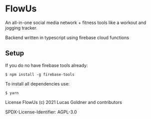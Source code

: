 # FlowUs
An all-in-one social media network + fitness tools like a workout and jogging tracker.

Backend written in typescript using firebase cloud functions

## Setup

If you do no have firebase tools already:

```
$ npm install -g firebase-tools
```

To install all dependencies use:

```
$ yarn
```

License
FlowUs (c) 2021 Lucas Goldner and contributors

SPDX-License-Identifier: AGPL-3.0

